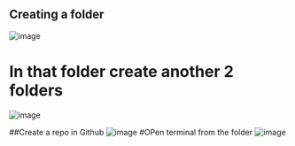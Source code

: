 ## Creating a folder
![image](https://github.com/Dharanidharan01/Advanced_App_Dev/assets/110535314/748c3309-0298-418b-8fe2-7d11677fe12a)

# In that folder create another 2 folders
![image](https://github.com/Dharanidharan01/Advanced_App_Dev/assets/110535314/595d8b84-5243-42d5-911d-9e76ce967db9)

##Create a repo in Github
![image](https://github.com/Dharanidharan01/Advanced_App_Dev/assets/110535314/559b140d-f3c3-41bb-bb77-80d4c8bdafef)
#OPen terminal from the folder
![image](https://github.com/Dharanidharan01/Advanced_App_Dev/assets/110535314/bc3d53fb-acf7-41cc-ac41-ef26eec5a6d1)

